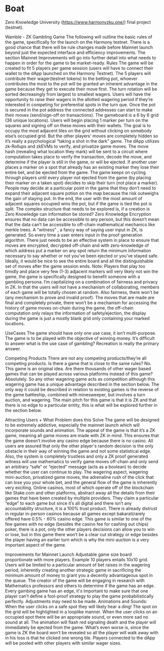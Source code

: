 # Boat
Zero Knowledge University (https://www.harmonyzku.one/) final project (testnet). 

Wamble - ZK Gambling Game 
	The following will outline the basic rules of the game, specifically for the launch on the Harmony testnet. There is a good chance that there will be rule changes made before Mainnet launch beyond just the expected interface and efficiency improvements. The section Mainnet Improvements will go into further detail into what needs to happen in order for the game to be market-ready. 
Rules
The game will be created to fit 5 players per game session (users will have to connect their wallet to the dApp launched on the Harmony Testnet). The 5 players will contribute their wager(testnet tokens) to the betting pot, whoever contributes the most to the pot will be granted an inherent advantage in the game because they get to execute their move first. The turn rotation will be sorted decreasingly from largest to smallest wagers. Users will have the opportunity to raise their wagers in the allotted wagering period if they’re interested in competing for preferential spots in the turn que. Once the pot is secured in the pot address the connected addresses can start to make their moves (send/sign-off on transactions).
The gameboard is a 6 by 6 grid (36 unique locations). Users will begin placing 1 marker per turn on the squares and signing off on these moves with their wallets. The goal is to occupy the most adjacent tiles on the grid without clicking on somebody else’s occupied grid. But the other players' moves are completely hidden so it’s really a psychological “taking a shot in the dark” game. The dApp utilizes zk-Rollups and zkEVMs to verify, and privatize game moves. The move hash (revealing what location they mark) will be sent to a circuit where computation takes place to verify the transaction, decode the move, and determine if the player is still in the game, or will be ejected.
If another user places a marker on a spot that already has an existing marker they lose their entire bet, and be ejected from the game. The game keeps on cycling through players until every player not ejected from the game (by placing their marker on a taken spot) decides to skip their turn (not place a marker). People may decide at a particular point in the game that they don’t need to expand their adjacent square potion on the map because the risk outweighs the gain of staying put. In the end, the user with the most amount of adjacent squares occupied wins the pot, but if the game is tied the pot is split. 
The complex structure that needs to be explored is, if a creation is Zero Knowledge can information be stored? Zero Knowledge Encryption ensures that no data can be accessible to any person, but this doesn’t mean that the data can’t be accessible to off-chain mathematical mechanics like merkle trees. A “witness” , a fancy way of saying user input in ZK, is generated. So every time a user enters input in the proof generation algorithm. There just needs to be an effective system in place to ensure that moves are encrypted, decrypted off-chain and with zero-knowledge of which address put a marker on any spot return the minimum information necessary to say whether or not you’ve been ejected or you’ve stayed safe. Ideally, it would be nice to see the entire board and all the distinguishable set of moves after the game session ends.
Note: Players that play too timidly and place very few (1-3) adjacent markers will very likely not win the game, the game is specifically designed to benefit someone with a gambling persona. 
I’m capitalizing on a combination of fairness and privacy in ZK. In that the users will not have a mechanism of collaborating, members of each game will be totally chosen at random. Also fairness, there won't be (any mechanism to prove and invalid proof). The moves that are made are final and completely private, there won’t be a mechanism for accessing the history of game moves on-chain during the game, the off-chain computation only relays the information of safety/ejection, the display during the game is just a mostly blank grid only containing your marked locations.
 
 
 
UseCases
The game should have only one use case, it isn’t multi-purpose. The game is to be played with the objective of winning money. It’s difficult to answer what is the use case of gambling? Recreation is really the primary answer.
 
Competing Products
There are not any competing products/they’re all competing products. Is there a game that is close to the same rules? No. This game is an original idea. Are there thousands of other wager based games that can be played across various platforms instead of this game? Absolutely. So any other wagering game acts as competition although this wagering game has a unique advantage described in the section below. The only way it could be described in relation to existing games is the reverse of the game battleship, combined with minesweeper, but involves a turn auction, and wagering. The main pitch for this game is that it is ZK and that there is no edge to a particular entity, this is what will be explored further in the section below.
 
Attracting Users + What Problem does this Solve 
The game will be designed to be extremely addictive, especially the mainnet launch which will incorporate sounds and animation. The appeal of the game is that it’s a ZK game, meaning all game moves are made with ZK in mind. This ensures that the game doesn’t involve any casino edge because there is no casino. All users are assured that only the other player's random decision is the only obstacle in their way of winning the game and not some statistical edge. Also, the system is completely trustless and only a ZK proof generated witness will use mathematics to verify game moves off-chain and only send an arbitrary “safe” or “ejected” message (acts as a boolean) to decide whether the user can continue to play. The wagering aspect, wagering mini-auction, privatized game moves, the adrenaline rush of the click that can lose you your whole bet, and the general flow of the game is inherently very exciting.
Online casinos, most of which operate off of the blockchain like Stake.com and other platforms, abstract away all the details from their games that have been created by multiple providers. They claim a particular “edge” to each game but since it’s all digital and there isn’t any accountability structure, it is a 100% trust product. There is already distrust in regular in-person casinos because all games except bakarat(rarely offered have 0.5% - 60% casino edge. This game is similar to one of the few games with no edge (besides the casino fee for cashing out chips) poker, there is a pot, only the other players decisions can allow you to win or lose, but in this game there won’t be a clear cut strategy or edge besides the player having an earlier turn which is why the mini-auction is a very important aspect of the game. 
 
Improvements for Mainnet Launch
Adjustable game size board proportionate with more players. Example 10 players entails 10x10 grid.
Users will be limited to a particular amount of bet raises in the wagering period, inherently creating another strategic game in sacrificing the minimum amount of money to grant you a decently advantageous spot in the queue. 
The creator of the game will be engaging in research with Mathematics professors and others to determine if the game has an edge. Every gambing game has an edge, it's important to make sure that one player can’t define a fool-proof strategy to play the game probabilistically perfectly. Adjustments may need to be made.
Animations and Sounds:
 When the user clicks on a safe spot they will likely hear a ding! The spot on the grid will be highlighted in a looplike manner. 
When the user clicks on an occupied spot there will be an appropriate sound, or even more sad no sound at all. The animation will flash red signaling death and the player will immediately be ejected from the game. What’s even worse is, since the game is ZK the board won’t be revealed so all the player will walk away with in his loss is that he clicked one wrong tile.
Players connected to the dApp will be pooled with other players with similar wager sizes. 
